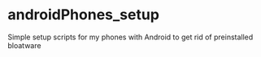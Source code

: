 # androidPhones_setup
Simple setup scripts for my phones with Android to get rid of preinstalled bloatware
